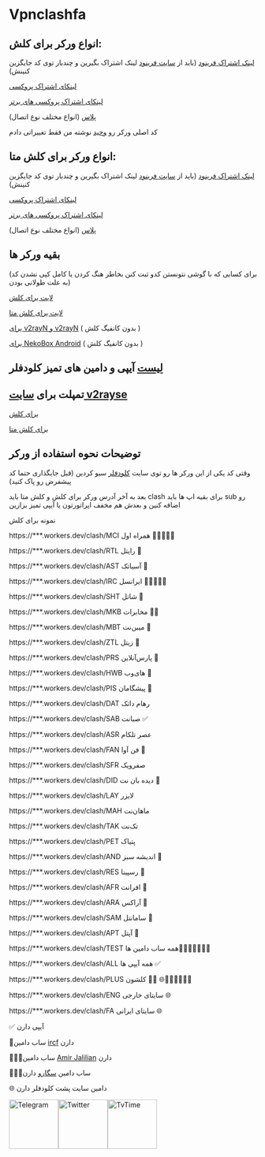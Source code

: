 # Vpnclashfa
## انواع ورکر برای کلش:
[لینک اشتراک فرینود](https://github.com/coldwater-10/clash_rules/blob/main/freenode-sub-worker.js)
(باید از [سایت فرینود](https://getafreenode.com/?inviter=82060F61-1C03-418D-99D4-D555CECB2FF4) لینک اشتراک بگیرین و چندبار توی کد جایگزین کنینش)

[لینکای اشتراک پروکسی](https://github.com/coldwater-10/clash_rules/blob/main/clash-sub-worker.js)


[لینکای اشتراک پروکسی های برتر](https://github.com/coldwater-10/clash_rules/blob/main/fast-sub-worker-clash.js)


[پلاس](https://raw.githubusercontent.com/coldwater-10/clash_rules/main/clash-plus-sub-worker.js) (انواع مختلف نوع اتصال)

کد اصلی ورکر رو [وحید](https://github.com/vfarid) نوشته من فقط تغییراتی دادم

## انواع ورکر برای کلش متا:
[لینک اشتراک فرینود](https://github.com/coldwater-10/clash_rules/blob/main/freenodemeta-sub-worker.js)
(باید از [سایت فرینود](https://getafreenode.com/?inviter=82060F61-1C03-418D-99D4-D555CECB2FF4) لینک اشتراک بگیرین و چندبار توی کد جایگزین کنینش)


[لینکای اشتراک پروکسی](https://github.com/coldwater-10/clash_rules/blob/main/clashmeta-sub-worker.js)


[لینکای اشتراک پروکسی های برتر](https://github.com/coldwater-10/clash_rules/blob/main/fast-sub-worker-clash%20Meta.js)


[پلاس](https://raw.githubusercontent.com/coldwater-10/clash_rules/main/clashMeta-plus-sub-worker.js) (انواع مختلف نوع اتصال)

##  بقیه ورکر ها
 (برای کسایی که با گوشی نتونستن کدو ثبت کنن بخاطر هنگ کردن یا کامل کپی نشدن کد به علت طولانی بودن)

[لایت برای کلش](https://raw.githubusercontent.com/coldwater-10/clash_rules/main/clash-Lite-sub-worker.js)

[لایت برای کلش متا](https://raw.githubusercontent.com/coldwater-10/clash_rules/main/clashMeta-Lite-sub-worker.js)

[برای v2rayN و v2rayN](https://raw.githubusercontent.com/coldwater-10/clash_rules/main/no-clash-sub-worker.js) ( بدون کانفیگ کلش )

[برای NekoBox Android](https://github.com/coldwater-10/clash_rules/blob/main/nekobox-sub-worker.js) ( بدون کانفیگ کلش )


## [لیست](https://github.com/coldwater-10/clash_rules/blob/main/List%20of%20clean%20IPs.txt) آیپی و دامین های تمیز کلودفلر


## تمپلت برای [سایت v2rayse](https://v2rayse.com/en)
[برای کلش](https://github.com/coldwater-10/clash_rules/blob/main/clashtemplate%40vpnclashfa.txt)


[برای کلش متا](https://github.com/coldwater-10/clash_rules/blob/main/clashmetatemplate%40vpnclashfa.txt)

## توضیحات نحوه استفاده از ورکر
وقتی کد یکی از این ورکر ها رو توی سایت [کلودفلر](https://dash.cloudflare.com) سیو کردین (قبل جایگذاری حتما کد پیشفرض رو پاک کنید)

بعد به آخر آدرس ورکر برای کلش و کلش متا باید clash برای بقیه اپ ها باید sub رو اضافه کنین و بعدش هم مخفف اپراتورتون یا آیپی تمیز بزارین

نمونه برای کلش

https://***.workers.dev/clash/MCI همراه اول 🔰✅🤵🏻‍♂️

https://***.workers.dev/clash/RTL رایتل 🔰

https://***.workers.dev/clash/AST  آسیاتک 🔰

https://***.workers.dev/clash/IRC ایرانسل  🔰✅🤵🏻‍♂️

https://***.workers.dev/clash/SHT شاتل 🔰

https://***.workers.dev/clash/MKB مخابرات 🔰✅

https://***.workers.dev/clash/MBT میبن‌نت 🔰

https://***.workers.dev/clash/ZTL زیتل 🔰

https://***.workers.dev/clash/PRS پارس‌آنلاین 🔰

https://***.workers.dev/clash/HWB های‌وب 🔰

https://***.workers.dev/clash/PIS پیشگامان 🔰

https://***.workers.dev/clash/DAT رهام داتک

https://***.workers.dev/clash/SAB صبانت ✅

https://***.workers.dev/clash/ASR عصر تلکام

https://***.workers.dev/clash/FAN فن آوا 🔰

https://***.workers.dev/clash/SFR صفرویک

https://***.workers.dev/clash/DID دیده بان نت 🔰

https://***.workers.dev/clash/LAY لایزر

https://***.workers.dev/clash/MAH ماهان‌نت

https://***.workers.dev/clash/TAK تک‌نت

https://***.workers.dev/clash/PET پتیاک

https://***.workers.dev/clash/AND اندیشه‌ سبز 🔰

https://***.workers.dev/clash/RES رسپینا 🔰

https://***.workers.dev/clash/AFR افرانت 🔰

https://***.workers.dev/clash/ARA آراکس  🔰

https://***.workers.dev/clash/SAM سامانتل 🔰

https://***.workers.dev/clash/APT آپتل 🔰

https://***.workers.dev/clash/TEST   همه ساب دامین ها🔰🤵🏻‍♂️👨🏻‍💻

https://***.workers.dev/clash/ALL همه آیپی ها ✅

https://***.workers.dev/clash/PLUS کلشون 🔰✅ 🌐🤵🏻‍♂️👨🏻‍💻

https://***.workers.dev/clash/ENG سایتای خارجی 🌐

https://***.workers.dev/clash/FA سایتای ایرانی 🌐



✅ آیپی دارن

🔰ساب دامین [ircf](https://ircf.space/list.php) دارن

🤵🏻‍♂️ساب دامین [Amir Jalilian](https://twitter.com/amirjaliliann) دارن

👨🏻‍💻ساب دامین [سگارو](https://twitter.com/iSegaro) دارن

🌐 دامین سایت پشت کلودفلر دارن

<div style="display: flex; justify-content: space-between; align-items: center; width: 300px;">
    <a href="https://t.me/vpnclashfa"><img src="https://cdn.dribbble.com/users/4507400/screenshots/15420681/media/c00f77bc443cbc4ac96d138f9ac854c5.gif" alt="Telegram" width="100" height="100"></a>
    <a href="https://twitter.com/coldwater_10"><img src="https://cdn.dribbble.com/users/2652449/screenshots/14764078/media/2b620382444946ce84aac0a132c40063.gif" alt="Twitter" width="100" height="100"></a>
    <a href="https://www.tvtime.com/en/user/43351079/profile"><img src="https://media2.giphy.com/media/v1.Y2lkPTc5MGI3NjExOTFhMDk5NzJlYzdmZTJjMDM2Y2MzMjBkOTVkODAxM2FjMTdjZGMwNSZlcD12MV9pbnRlcm5hbF9naWZzX2dpZklkJmN0PWc/lj1ghwUoflkw2F3o0T/giphy.gif" alt="TvTime" width="100" height="100"></a>
</div>

